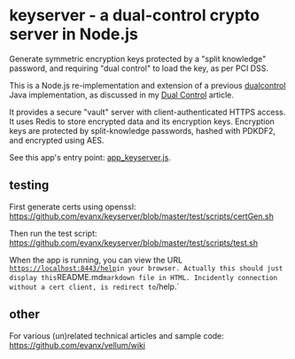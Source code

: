 # keyserver - a dual-control crypto server in Node.js

Generate symmetric encryption keys protected by a "split knowledge" password, 
and requiring "dual control" to load the key, as per PCI DSS.

This is a Node.js re-implementation and extension of a previous <a href="https://github.com/evanx/dualcontrol">dualcontrol</a> Java implementation, as discussed in 
my <a href="https://github.com/evanx/vellum/wiki/DualControl">Dual Control</a> article.

It provides a secure "vault" server with client-authenticated HTTPS access. It uses Redis to store encrypted data and its encryption keys. Encryption keys are protected by split-knowledge passwords, hashed with PDKDF2, and encrypted using AES.

See this app's entry point: <a href="https://github.com/evanx/keyserver/blob/master/lib/app_keyserver.js">app_keyserver.js</a>.

## testing 

First generate certs using openssl: https://github.com/evanx/keyserver/blob/master/test/scripts/certGen.sh

Then run the test script: https://github.com/evanx/keyserver/blob/master/test/scripts/test.sh

When the app is running, you can view the URL <a href="https://localhost:8443/help">`https://localhost:8443/help`</a>` in your browser. Actually this should just display this `README.md` markdown file in HTML. Incidently connection without a cert client, is redirect to `/help.`

## other 

For various (un)related technical articles and sample code: https://github.com/evanx/vellum/wiki


